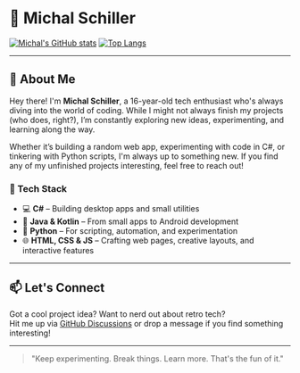 # 👾 Michal Schiller

[![Michal's GitHub stats](https://github-readme-stats.vercel.app/api?username=mschiller890&show_icons=true&theme=radical)](https://github.com/anuraghazra/github-readme-stats)
[![Top Langs](https://github-readme-stats.vercel.app/api/top-langs/?username=mschiller890&layout=compact&theme=radical)](https://github.com/anuraghazra/github-readme-stats)

---

## 👾 About Me

Hey there! I'm **Michal Schiller**, a 16-year-old tech enthusiast who's always diving into the world of coding. While I might not always finish my projects (who does, right?), I’m constantly exploring new ideas, experimenting, and learning along the way.

Whether it’s building a random web app, experimenting with code in C#, or tinkering with Python scripts, I'm always up to something new. If you find any of my unfinished projects interesting, feel free to reach out!

### 🚀 Tech Stack
- 💻 **C#** – Building desktop apps and small utilities  
- 📱 **Java & Kotlin** – From small apps to Android development  
- 🐍 **Python** – For scripting, automation, and experimentation  
- 🌐 **HTML, CSS & JS** – Crafting web pages, creative layouts, and interactive features  

---

## 📫 Let's Connect

Got a cool project idea? Want to nerd out about retro tech?  
Hit me up via [GitHub Discussions](https://github.com/mschiller890) or drop a message if you find something interesting!

---

> "Keep experimenting. Break things. Learn more. That's the fun of it."

